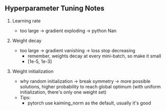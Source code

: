 Hyperparameter Tuning Notes
---
1. Learning rate
    - too large -> gradient exploding -> python Nan

2. Weight decay
    - too large -> gradient vanishing -> loss stop decreasing
        - remember, weights decay at every mini-batch, so make it small
        - [1e-5, 1e-3]
        
3. Weight initialization
    - why random initialization -> 
    break symmetry -> 
    more possible solutions, higher probability to reach global optimum
    (with uniform initialization, there's only one weight set)
    - Tips:
        - pytorch use kaiming_norm as the default, usually it's good